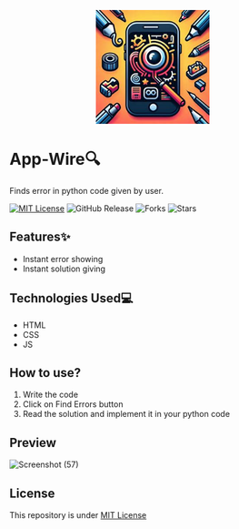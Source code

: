 <p align="center">
  <img height="200" width="200" src="logo.jpg">
</p>

# App-Wire🔍
Finds error in python code given by user.

[![MIT License](https://img.shields.io/badge/License-MIT-green.svg)](https://github.com/Harshit2012/App-Wire?tab=MIT-1-ov-file#readme)
![GitHub Release](https://img.shields.io/github/v/release/harshit2012/app-wire)
![Forks](https://img.shields.io/github/forks/harshit2012/app-wire)
![Stars](https://img.shields.io/github/stars/harshit2012/app-wire)

## Features✨
- Instant error showing
- Instant solution giving

## Technologies Used💻
- HTML
- CSS
- JS

## How to use?
1. Write the code
2. Click on Find Errors button
3. Read the solution and implement it in your python code

## Preview
![Screenshot (57)](https://github.com/Harshit2012/App-Wire/assets/105143145/f3afdeb2-c9e9-4ae3-ac2d-d1e70194ea10)

## License
This repository is under [MIT License](https://github.com/Harshit2012/App-Wire#MIT-1-ov-file)

